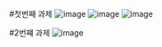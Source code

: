 #첫번째 과제
![image](https://user-images.githubusercontent.com/81038321/117546466-871de180-b065-11eb-98e7-f7a9989486a0.png)
![image](https://user-images.githubusercontent.com/81038321/117546472-8be29580-b065-11eb-9fef-c20b43247d43.png)
![image](https://user-images.githubusercontent.com/81038321/117546479-9309a380-b065-11eb-9bf6-10089f65260e.png)



#2번쨰 과제
![image](https://user-images.githubusercontent.com/81038321/117546487-9e5ccf00-b065-11eb-8602-c40270e7e651.png)
